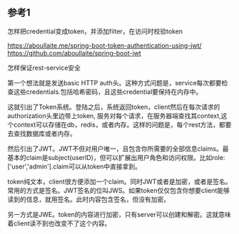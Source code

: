 

## 参考1

怎样把credential变成token，并添加filter，在访问时校验token

<https://aboullaite.me/spring-boot-token-authentication-using-jwt/>
<https://github.com/aboullaite/spring-boot-jwt>

怎样保证rest-service安全

第一个想法就是发送basic HTTP auth头。这种方式问题是，service每次都要检查这些credentials.包括哈希密码，且这些credential要保持在内存中。

这就引出了Token系统。登陆之后，系统返回token，client然后在每次请求的authorization头里边带上token, 服务对每个请求，在服务器端查找其context,这个context可以存储在db，redis，或者内存。这样的问题是，每个rest方法，都要去查找数据库或者内存。

然后引出了JWT。JWT不但对用户唯一，且包含你所需要的全部信息claims。最基本的claim是subject(userID)，但可以扩展出用户角色和访问权限。比如role:['user','admin'].claim可以从token中直接拿到。

token纯文本，client很方便添加一个claim。同时JWT或者是加密，或者是签名。常用的方式是签名。JWT签名的位叫JWS。如果token仅仅包含你想要client能够读到的信息，就用签名。此时内容包含签名，但没有加密。

另一方式是JWE。token的内容进行加密，只有server可以创建和解密。这就意味着client读不到也改变不了这个内容。
